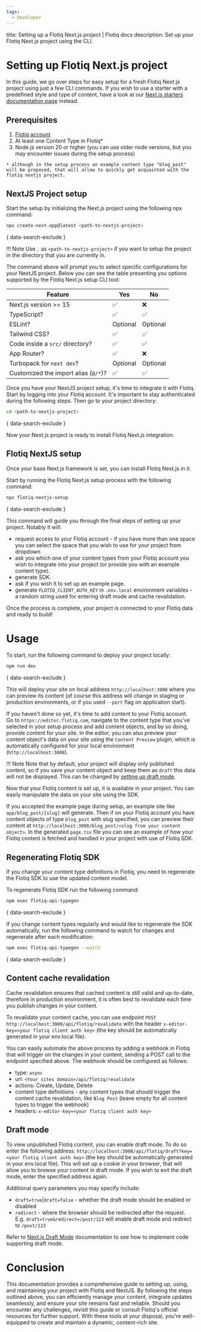 ```yaml
---
tags:
  - Developer
---
```


title: Setting up a Flotiq Next.js project | Flotiq docs
description: Set up your Flotiq Next.js project using the CLI.

# Setting up Flotiq Next.js project

In this guide, we go over steps for easy setup for a fresh Flotiq Next.js project using just a few CLI commands. If you wish to use a starter with a predefined style and type of content, have a look at our [Next.js starters documentation page](/docs/Universe/nextjs/nextjs-starters/) instead.

## Prerequisites

1. [Flotiq account](https://editor.flotiq.com)
2. At least one Content Type in Flotiq*
3. Node.js version 20 or higher (you can use older node versions, but you may encounter issues during the setup process)

`* although in the setup process an example content type "blog_post" will be proposed, that will allow to quickly get acquainted with the flotiq nextjs project.`

## NextJS Project setup

Start the setup by initializing the Next.js project using the following npx command:

```bash
npx create-next-app@latest <path-to-nextjs-project>
```
{ data-search-exclude }

!!! Note
    Use `.` as `<path-to-nextjs-project>` if you want to setup the project in the directory that you are currently in.

The command above will prompt you to select specific configurations for your NextJS project. Below you can see the table presenting you options supported by the Flotiq Next.js setup CLI tool:

| Feature                                  | Yes | No  |
|------------------------------------------|-----|-----|
| Next.js version >= 15                    | ✅  | ❌  |
| TypeScript?                              | ✅  | ✅  |
| ESLint?                                  | Optional | Optional |
| Tailwind CSS?                            | ✅  | ✅  |
| Code inside a `src/` directory?          | ✅  | ✅  |
| App Router?                              | ✅  | ❌  |
| Turbopack for `next dev`?                | Optional | Optional |
| Customized the import alias (`@/*`)?     | ✅  | ✅  |

Once you have your NextJS project setup, it's time to integrate it with Flotiq. Start by logging into your Flotiq account. It's important to stay authenticated during the following steps. Then go to your project directory:

```bash
cd <path-to-nextjs-project>
```
{ data-search-exclude }

Now your Next.js project is ready to install Flotiq Next.js integration.

## Flotiq NextJS setup

Once your base Next.js framework is set, you can install Flotiq Next.js in it.

Start by running the Flotiq Next.js setup process with the following command:

```bash
npx flotiq-nextjs-setup
```
{ data-search-exclude }

This command will guide you through the final steps of setting up your project. Notably it will:

* request access to your Flotiq account - if you have more than one space you can select the space that you wish to use for your project from dropdown
* ask you which one of your content types from your Flotiq account you wish to integrate into your project (or provide you with an example content type).
* generate SDK.
* ask if you wish it to set up an example page.
* generate `FLOTIQ_CLIENT_AUTH_KEY` in `.env.local` environment variables - a random string used for entering draft mode and cache revalidation.

Once the process is complete, your project is connected to your Flotiq data and ready to build!

# Usage

To start, run the following command to deploy your project locally:

```bash
npm run dev
```
{ data-search-exclude }

This will deploy your site on local address `http://localhost:3000` where you can preview its content (of course this address will change in staging or production environments, or if you used `--port` flag on application start).

If you haven't done so yet, it's time to add content to your Flotiq account. Go to `https://editor.flotiq.com`, navigate to the content type that you've selected in your setup process and add content objects, and by so doing, provide content for your site. In the editor, you can also preview your content object's data on your site using the `Content Preview` plugin, which is automatically configured for your local environment (`http://localhost:3000`).

!!! Note
    Note that by default, your project will display only published content, so if you save your content object and keep them as `draft` this data will not be displayed.
    This can be changed by [setting up draft mode](#draft-mode).

Now that your Flotiq content is set up, it is available in your project. You can easily manipulate the data on your site using the SDK.

If you accepted the example page during setup, an example site like `app/blog_post/[slug]` will generate. Then if on your Flotiq account you have content objects of type `blog_post` with slug specified, you can preview their content at `http://localhost:3000/blog_post/<slug from your content object>`. In the generated `page.tsx` file you can see an example of how your Flotiq content is fetched and handled in your project with use of Flotiq SDK.

## Regenerating Flotiq SDK

If you change your content type definitions in Flotiq, you need to regenerate the Flotiq SDK to use the updated content model.

To regenerate Flotiq SDK run the following command:

```bash
npm exec flotiq-api-typegen
```
{ data-search-exclude }

If you change content types regularly and would like to regenerate the SDK automatically, run the following command to watch for changes and regenerate after each modification:

```bash
npm exec flotiq-api-typegen --watch
```
{ data-search-exclude }

## Content cache revalidation

Cache revalidation ensures that cached content is still valid and up-to-date, therefore in production environment, it is often best to revalidate each time you publish changes in your content.

To revalidate your content cache, you can use endpoint `POST http://localhost:3000/api/flotiq/revalidate` with the header `x-editor-key=<your flotiq client auth key>` (the key should be automatically generated in your env.local file).

You can easily automate the above process by adding a webhook in Flotiq that will trigger on the changes in your content, sending a POST call to the endpoint specified above. The webhook should be configured as follows:

* type: `async`
* url: `<Your sites domain>/api/flotiq/revalidate`
* actions: Create, Update, Delete
* content type definitions - any content types that should trigger the content cache revalidation, like `Blog Post` (leave empty for all content types to trigger the webhook)
* headers: `x-editor-key=<your flotiq client auth key>`

## Draft mode

To view unpublished Flotiq content, you can enable draft mode. To do so enter the following address: `http://localhost:3000/api/flotiq/draft?key=<your flotiq client auth key>` (the key should be automatically generated in your env.local file). This will set up a cookie in your browser, that will allow you to browse your content in draft mode. If you wish to exit the draft mode, enter the specified address again.

Additional query parameters you may specify include:

* `draft=true`|`draft=false` - whether the draft mode should be enabled or disabled
* `redirect` - where the browser should be redirected after the request. E.g. `draft=true&redirect=/post/123` will enable draft mode and redirect to `/post/123`

Refer to [Next.js Draft Mode](https://nextjs.org/docs/app/building-your-application/configuring/draft-mode) documentation to see how to implement code supporting draft mode.

# Conclusion

This documentation provides a comprehensive guide to setting up, using, and maintaining your project with Flotiq and NextJS. By following the steps outlined above, you can efficiently manage your content, integrate updates seamlessly, and ensure your site remains fast and reliable. Should you encounter any challenges, revisit this guide or consult Flotiq's official resources for further support. With these tools at your disposal, you're well-equipped to create and maintain a dynamic, content-rich site.
